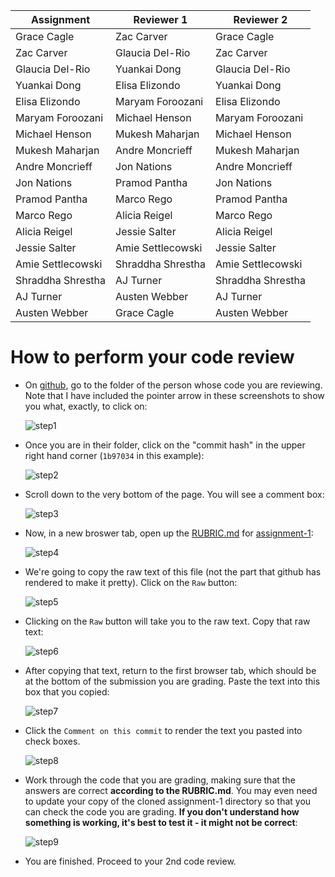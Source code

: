 Assignment|Reviewer 1|Reviewer 2
----------|----------|----------
Grace Cagle|Zac Carver|Grace Cagle
Zac Carver|Glaucia Del-Rio|Zac Carver
Glaucia Del-Rio|Yuankai Dong|Glaucia Del-Rio
Yuankai Dong|Elisa Elizondo|Yuankai Dong
Elisa Elizondo|Maryam Foroozani|Elisa Elizondo
Maryam Foroozani|Michael Henson|Maryam Foroozani
Michael Henson|Mukesh Maharjan|Michael Henson
Mukesh Maharjan|Andre Moncrieff|Mukesh Maharjan
Andre Moncrieff|Jon Nations|Andre Moncrieff
Jon Nations|Pramod Pantha|Jon Nations
Pramod Pantha|Marco Rego|Pramod Pantha
Marco Rego|Alicia Reigel|Marco Rego
Alicia Reigel|Jessie Salter|Alicia Reigel
Jessie Salter|Amie Settlecowski|Jessie Salter
Amie Settlecowski|Shraddha Shrestha|Amie Settlecowski
Shraddha Shrestha|AJ Turner|Shraddha Shrestha
AJ Turner|Austen Webber|AJ Turner
Austen Webber|Grace Cagle|Austen Webber

# How to perform your code review

* On [github](https://github.com), go to the folder of the person whose code you are reviewing.  Note that I have included the pointer arrow in these screenshots to show you what, exactly, to click on:

    ![step1](https://github.com/biolprogramming/assignment-1/blob/master/images/step1.png)

* Once you are in their folder, click on the "commit hash" in the upper right hand corner (`1b97034` in this example):

    ![step2](https://github.com/biolprogramming/assignment-1/blob/master/images/step2.png)

* Scroll down to the very bottom of the page.  You will see a comment box:

    ![step3](https://github.com/biolprogramming/assignment-1/blob/master/images/step3.png)

* Now, in a new broswer tab, open up the [RUBRIC.md](https://github.com/biolprogramming/assignment-1/blob/master/RUBRIC.md) for [assignment-1](https://github.com/biolprogramming/assignment-1):

    ![step4](https://github.com/biolprogramming/assignment-1/blob/master/images/step4.png)

* We're going to copy the raw text of this file (not the part that github has rendered to make it pretty).  Click on the `Raw` button:

    ![step5](https://github.com/biolprogramming/assignment-1/blob/master/images/step5.png)

* Clicking on the `Raw` button will take you to the raw text.  Copy that raw text:

    ![step6](https://github.com/biolprogramming/assignment-1/blob/master/images/step6.png)

* After copying that text, return to the first browser tab, which should be at the bottom of the submission you are grading. Paste the text into this box that you copied:

    ![step7](https://github.com/biolprogramming/assignment-1/blob/master/images/step7.png)

* Click the `Comment on this commit` to render the text you pasted into check boxes.

    ![step8](https://github.com/biolprogramming/assignment-1/blob/master/images/step8.png)

* Work through the code that you are grading, making sure that the answers are correct **according to the RUBRIC.md**.  You may even need to update your copy of the cloned assignment-1 directory so that you can check the code you are grading.  **If you don't understand how something is working, it's best to test it - it might not be correct**:

    ![step9](https://github.com/biolprogramming/assignment-1/blob/master/images/step9.png)

* You are finished.  Proceed to your 2nd code review.
